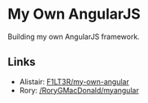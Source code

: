 # My Own AngularJS

Building my own AngularJS framework.

## Links

 - Alistair: [F1LT3R/my-own-angular](https://github.com/F1LT3R/my-own-angular)
 - Rory: [/RoryGMacDonald/myangular](https://github.com/RoryGMacDonald/myangular)
